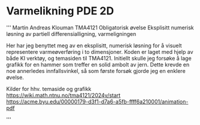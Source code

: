 # Varmelikning PDE 2D

'''
Martin Andreas Klouman
TMA4121 Obligatorisk øvelse
Eksplisitt numerisk løsning av partiell differensialligning, varmeligningen

Her har jeg benyttet meg av en eksplisitt, numerisk løsning for å visuelt representere varmeøverføring i to dimensjoner. Koden er laget med hjelp av både KI verktøy, og temasiden til TMA4121. Initiellt skulle jeg forsøke å lage grafikk for en hammer som treffer en solid ambolt av jern. Dette krevde en noe annerledes innfallsvinkel, så som første forsøk gjorde jeg en enklere øvelse. 

Kilder for hhv. temaside og grafikk
https://wiki.math.ntnu.no/tma4121/2024v/start
https://acme.byu.edu/00000179-d3f1-d7a6-a5fb-ffff6a210001/animation-pdf

'''

